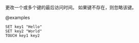 更改一个或多个键的最后访问时间。
如果键不存在，则忽略该键。

@examples

```cli
SET key1 "Hello"
SET key2 "World"
TOUCH key1 key2
```
